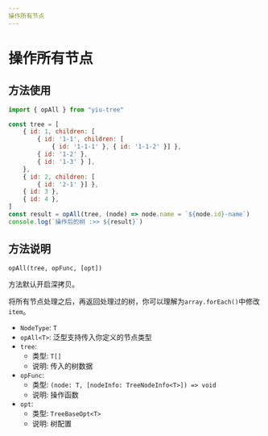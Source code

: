 ```yaml
---
操作所有节点
---
```


# 操作所有节点

## 方法使用

```js
import { opAll } from "yiu-tree"

const tree = [
    { id: 1, children: [
        { id: '1-1', children: [
            { id: '1-1-1' }, { id: '1-1-2' }] },
        { id: '1-2' },
        { id: '1-3' } ],
    },
    { id: 2, children: [
        { id: '2-1' }] },
    { id: 3 },
    { id: 4 },
]
const result = opAll(tree, (node) => node.name = `${node.id}-name`)
console.log(`操作后的树 :>> ${result}`)
```

## 方法说明

```plaintext
opAll(tree, opFunc, [opt])
```

方法默认开启深拷贝。

将所有节点处理之后，再返回处理过的树，你可以理解为`array.forEach()`中修改`item`。

- `NodeType`: `T`
- `opAll<T>`: 泛型支持传入你定义的节点类型
- `tree`:
  - 类型: `T[]`
  - 说明: 传入的树数据
- `opFunc`:
  - 类型: `(node: T, [nodeInfo: TreeNodeInfo<T>]) => void`
  - 说明: 操作函数
- `opt`:
  - 类型: `TreeBaseOpt<T>`
  - 说明: 树配置
